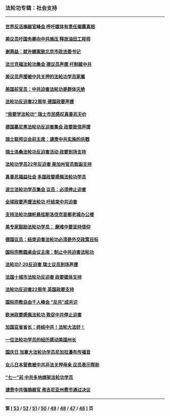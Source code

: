### 法轮功专辑：社会支持
---
#### [世界反活摘器官峰会 呼吁媒体有责任揭露真相](../../pages/nf4386/n13264475.md?10170430) 
#### [美议员吁国务卿向中共施压 释放油田工程师](../../pages/nf4386/n13233845.md?10170430) 
#### [谢燕益：就许娜案致北京市政法委书记](../../pages/nf4386/n13182701.md?10170430) 
#### [法兰克福法轮功集会 德议员声援 吁制裁中共](../../pages/nf4386/n13175975.md?10170430) 
#### [美议员声援被中共关押的法轮功学员家属](../../pages/nf4386/n13158310.md?10170430) 
#### [美国前官员：中共迫害法轮功是群体灭绝](../../pages/nf4386/n13157750.md?10170430) 
#### [法轮功反迫害22周年 德国政要声援](../../pages/nf4386/n13143632.md?10170430) 
#### [“我要学法轮功” 瑞士市民感叹真善忍无价](../../pages/nf4386/n13129633.md?10170430) 
#### [德国慕尼黑法轮功反迫害集会 政要致信声援](../../pages/nf4386/n13129148.md?10170430) 
#### [瑞士联邦议会前主席：谴责中共实施的杀戮](../../pages/nf4386/n13127336.md?10170430) 
#### [瑞士洛桑法轮功反迫害活动 政要到场支持](../../pages/nf4386/n13119398.md?10170430) 
#### [法轮功学员22年反迫害 美加州官员致函支持](../../pages/nf4386/n13118879.md?10170430) 
#### [真善忍福益社会 多国政要感佩法轮功学员](../../pages/nf4386/n13116951.md?10170430) 
#### [波兰法轮功学员集会 议员：必须停止迫害](../../pages/nf4386/n13116685.md?10170430) 
#### [全球政要声援法轮功 吁结束中共迫害](../../pages/nf4386/n13114441.md?10170430) 
#### [支持法轮功旗帜悬挂斯洛伐克首都老城办公楼](../../pages/nf4386/n13112261.md?10170430) 
#### [美专家鼓励法轮功学员： 磨难中要坚持信仰](../../pages/nf4386/n13108359.md?10170430) 
#### [德国议员：结束迫害法轮功必须是外交政策目标](../../pages/nf4386/n13109600.md?10170430) 
#### [国际宗教圆桌会议主席：制止中共迫害法轮功](../../pages/nf4386/n13108177.md?10170430) 
#### [法轮功7·20反迫害 瑞士议员到场声援](../../pages/nf4386/n13107072.md?10170430) 
#### [法国十城市法轮功反迫害 政要媒体支持](../../pages/nf4386/n13104833.md?10170430) 
#### [法轮功反迫害22周年 英国政要支持](../../pages/nf4386/n13091349.md?10170430) 
#### [国际宗教自由千人峰会 “反共”成共识](../../pages/nf4386/n13091403.md?10170430) 
#### [欧洲政要感佩法轮功 敦促中共停止迫害](../../pages/nf4386/n13090743.md?10170430) 
#### [加国亚省省长：终结中共！法轮大法好！](../../pages/nf4386/n13084394.md?10170430) 
#### [一位法轮功学员的经历感动美国州长](../../pages/nf4386/n13078953.md?10170430) 
#### [国庆日 加拿大法轮功学员尼加拉瀑布传福音](../../pages/nf4386/n13064493.md?10170430) 
#### [女儿日本营救被中共非法关押母亲 议员表示帮助](../../pages/nf4386/n13053042.md?10170430) 
#### [“七一”前 中共多地绑架法轮功学员](../../pages/nf4386/n13045655.md?10170430) 
#### [谴责中共强摘器官 弗吉尼亚州费市通过决议](../../pages/nf4386/n13040108.md?10170430) 

---
#### 第 [ [53](./53.md?10170430) / [52](./52.md?10170430) / [51](./51.md?10170430) / [50](./50.md?10170430) / [49](./49.md?10170430) / [48](./48.md?10170430) / [47](./47.md?10170430) / [46](./46.md?10170430) ] 页
